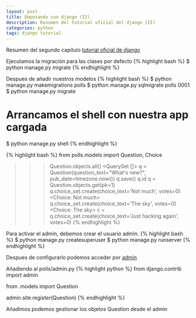 ```yaml
---
layout: post
title: Empezando con django (II)
description: Resumen del tutorial oficial del django (II)
categories: python
tags: django tutorial
---
```


Resumen del segundo capítulo [tutorial oficial de django](https://docs.djangoproject.com/es/1.10/intro/tutorial02/)

Ejecutamos la migración para las clases por defecto
{% highlight bash %}
$ python manage.py migrate
{% endhighlight %}

Despues de añadir nuestros modelos
{% highlight bash %}
$ python manage.py makemigrations polls
$ python manage.py sqlmigrate polls 0001
$ python manage.py migrate
# Arrancamos el shell con nuestra app cargada
$ python manage.py shell
{% endhighlight %}

{% highlight bash %}
from polls.models import Question, Choice
>>> Question.objects.all()
<QuerySet []>
>>> q = Question(question_text="What's new?", pub_date=timezone.now())
>>> q.save()
>>> q.id
>>> q = Question.objects.get(pk=1)
>>> q.choice_set.create(choice_text='Not much', votes=0)
<Choice: Not much>
>>> q.choice_set.create(choice_text='The sky', votes=0)
<Choice: The sky>
>>> c = q.choice_set.create(choice_text='Just hacking again', votes=0)
{% endhighlight %}

Para activar el admin, debemos crear el usuario admin.
{% highlight bash %}
$ python manage.py createsuperuser
$ python manage.py runserver
{% endhighlight %}

Despues de configurarlo podemos acceder por [admin](http://127.0.0.1:8000/admin/)

Añadiendo al polls/admin.py 
{% highlight python %}
from django.contrib import admin

from .models import Question

admin.site.register(Question)
{% endhighlight %}

Añadimos podemos gestionar los objetos Question desde el admin